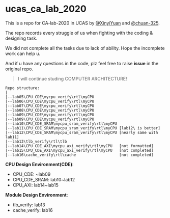 # ucas_ca_lab_2020

This is a repo for CA-lab-2020 in UCAS by [@XinyiYuan](https://github.com/XinyiYuan) and [@chuan-325](https://github.com/chuan-325).

The repo records every struggle of us when fighting with the coding & designing task.

We did not complete all the tasks due to lack of ability. Hope the incomplete work can help u.

And if u have any questions in the code, plz feel free to raise **issue** in the original repo.

> I will continue studing COMPUTER ARCHITECTURE!

```
Repo structure:
|
|--lab05\CPU_CDE\mycpu_verify\rtl\myCPU
|--lab06\CPU_CDE\mycpu_verify\rtl\myCPU
|--lab07\CPU_CDE\mycpu_verify\rtl\myCPU
|--lab08\CPU_CDE\mycpu_verify\rtl\myCPU
|--lab09\CPU_CDE\mycpu_verify\rtl\myCPU
|--lab09\CPU_CDE\mycpu_verify\rtl\myCPU
|--lab10\CPU_CDE_SRAM\mycpu_sram_verify\rtl\myCPU
|--lab11\CPU_CDE_SRAM\mycpu_sram_verify\rtl\myCPU [lab12\ is better]
|--lab12\CPU_CDE_SRAM\mycpu_sram_verify\rtl\myCPU [nearly same with lab11]
|--lab13\tlb_verify\rtl\tlb
|--lab14\CPU_CDE_AXI\mycpu_axi_verify\rtl\myCPU   [not formatted]
|--lab15\CPU_CDE_AXI\mycpu_axi_verify\rtl\myCPU   [not completed]
|--lab16\cache_verify\rtl\cache                   [not completed]
```

**CPU Design Environment(CDE)**:
- CPU_CDE:           ~lab09
- CPU_CDE_SRAM: lab10~lab12
- CPU_AXI:      lab14~lab15

**Module Design Environment**:
- tlb_verify:   lab13
- cache_verify: lab16

